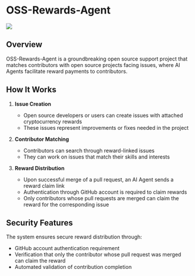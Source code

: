 # OSS-Rewards-Agent

![](./public/cover.jpg)

## Overview

OSS-Rewards-Agent is a groundbreaking open source support project that matches contributors with open source projects facing issues, where AI Agents facilitate reward payments to contributors.

## How It Works

1. **Issue Creation**
   - Open source developers or users can create issues with attached cryptocurrency rewards
   - These issues represent improvements or fixes needed in the project

2. **Contributor Matching**
   - Contributors can search through reward-linked issues
   - They can work on issues that match their skills and interests

3. **Reward Distribution**
   - Upon successful merge of a pull request, an AI Agent sends a reward claim link
   - Authentication through GitHub account is required to claim rewards
   - Only contributors whose pull requests are merged can claim the reward for the corresponding issue

## Security Features

The system ensures secure reward distribution through:
- GitHub account authentication requirement
- Verification that only the contributor whose pull request was merged can claim the reward
- Automated validation of contribution completion